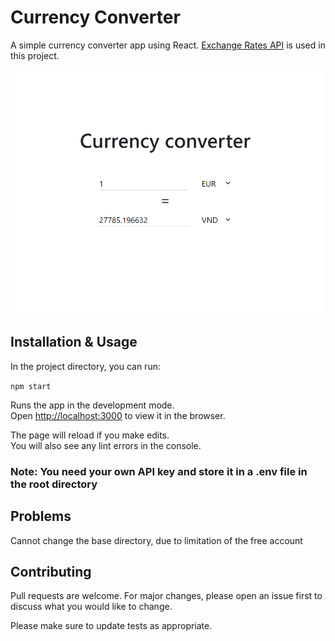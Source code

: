 # Currency Converter

A simple currency converter app using React. [Exchange Rates API](https://exchangeratesapi.io/) is used in this project.

<img src="screenshot.png" width="500"/>

## Installation & Usage

In the project directory, you can run:

 `npm start`

Runs the app in the development mode.\
Open [http://localhost:3000](http://localhost:3000) to view it in the browser.

The page will reload if you make edits.\
You will also see any lint errors in the console.

### Note: You need your own API key and store it in a .env file in the root directory

## Problems
Cannot change the base directory, due to limitation of the free account


## Contributing
Pull requests are welcome. For major changes, please open an issue first to discuss what you would like to change.

Please make sure to update tests as appropriate.

